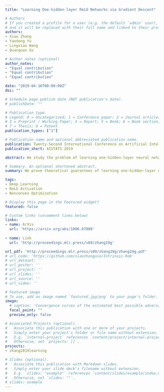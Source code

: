 ```yaml
---
title: "Learning One-hidden-layer ReLU Networks via Gradient Descent"

# Authors
# If you created a profile for a user (e.g. the default `admin` user), write the username (folder name) here 
# and it will be replaced with their full name and linked to their profile.
authors:
- Xiao Zhang
- Yaodong Yu
- Lingxiao Wang
- Quanquan Gu

# Author notes (optional)
author_notes:
- "Equal contribution"
- "Equal contribution"
- "Equal contribution"

date: "2019-04-16T00:00:00Z"
doi: ""

# Schedule page publish date (NOT publication's date).
# publishDate: ""

# Publication type.
# Legend: 0 = Uncategorized; 1 = Conference paper; 2 = Journal article;
# 3 = Preprint / Working Paper; 4 = Report; 5 = Book; 6 = Book section;
# 7 = Thesis; 8 = Patent
publication_types: ["1"]

# Publication name and optional abbreviated publication name.
publication: Twenty-Second International Conference on Artificial Intelligence and Statistics
publication_short: AISTATS 2019

abstract: We study the problem of learning one-hidden-layer neural networks with Rectified Linear Unit (ReLU) activation function, where the inputs are sampled from standard Gaussian distribution and the outputs are generated from a noisy teacher network. We analyze the performance of gradient descent for training such kind of neural networks based on empirical risk minimization, and provide algorithm-dependent guarantees. In particular, we prove that tensor initialization followed by gradient descent can converge to the ground-truth parameters at a linear rate up to some statistical error. To the best of our knowledge, this is the first work characterizing the recovery guarantee for practical learning of one-hidden-layer ReLU networks with multiple neurons. Numerical experiments verify our theoretical findings.

# Summary. An optional shortened abstract.
summary: We prove theoretical guarantees of learning one-hidden-layer neural networks with ReLU activations.

tags: 
- Deep Learning
- ReLU Activation
- Nonconvex Optimization

# Display this page in the Featured widget?
featured: false

# Custom links (uncomment lines below)
links:
- name: ArXiv
  url: 'https://arxiv.org/abs/1806.07808'
  
- name: Link
  url: 'http://proceedings.mlr.press/v89/zhang19g'

url_pdf: 'http://proceedings.mlr.press/v89/zhang19g/zhang19g.pdf'
# url_code: 'https://github.com/xiaozhanguva/Intrinsic-Rob'
# url_dataset: ''
# url_poster: ''
# url_project: ''
# url_slides: ''
# url_source: ''
# url_video: ''

# Featured image
# To use, add an image named `featured.jpg/png` to your page's folder. 
image:
  # caption: 'Convergence curves of the estimated best possible adversarial risk'
  focal_point: ""
  preview_only: false

# Associated Projects (optional).
#   Associate this publication with one or more of your projects.
#   Simply enter your project's folder or file name without extension.
#   E.g. `internal-project` references `content/project/internal-project/index.md`.
#   Otherwise, set `projects: []`.
projects:
- zhang2019learning

# Slides (optional).
#   Associate this publication with Markdown slides.
#   Simply enter your slide deck's filename without extension.
#   E.g. `slides: "example"` references `content/slides/example/index.md`.
#   Otherwise, set `slides: ""`.
# slides: example
---
```


<!-- {{% callout note %}}
Click the *Cite* button above to demo the feature to enable visitors to import publication metadata into their reference management software.
{{% /callout %}}

{{% callout note %}}
Create your slides in Markdown - click the *Slides* button to check out the example.
{{% /callout %}}

Supplementary notes can be added here, including [code, math, and images](https://wowchemy.com/docs/writing-markdown-latex/). -->
